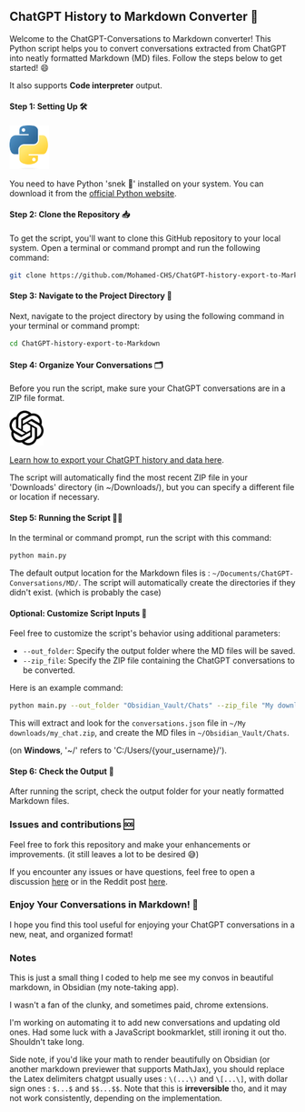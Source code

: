 ## ChatGPT History to Markdown Converter 🚀

Welcome to the ChatGPT-Conversations to Markdown converter! This Python script helps you to convert conversations extracted from ChatGPT into neatly formatted Markdown (MD) files. Follow the steps below to get started! 😄

It also supports **Code interpreter** output.

#### Step 1: Setting Up 🛠

<img src="images/python-logo.png" alt="Python Logo" width="70"/>

You need to have Python 'snek 🐍' installed on your system. You can download it from the [official Python website](https://www.python.org/).

#### Step 2: Clone the Repository 📥

To get the script, you'll want to clone this GitHub repository to your local system. Open a terminal or command prompt and run the following command:

```bash
git clone https://github.com/Mohamed-CHS/ChatGPT-history-export-to-Markdown.git
```

#### Step 3: Navigate to the Project Directory 📂

Next, navigate to the project directory by using the following command in your terminal or command prompt:

```bash
cd ChatGPT-history-export-to-Markdown
```

#### Step 4: Organize Your Conversations 🗂

Before you run the script, make sure your ChatGPT conversations are in a ZIP file format.

<img src="images/chatgpt-logo.png" alt="ChatGPT Logo" width="60"/>

[Learn how to export your ChatGPT history and data here](https://help.openai.com/en/articles/7260999-how-do-i-export-my-chatgpt-history-and-data).

The script will automatically find the most recent ZIP file in your 'Downloads' directory (in ~/Downloads/), but you can specify a different file or location if necessary.

#### Step 5: Running the Script 🏃‍♂️

In the terminal or command prompt, run the script with this command:

```bash
python main.py
```

The default output location for the Markdown files is : `~/Documents/ChatGPT-Conversations/MD/`. The script will automatically create the directories if they didn't exist. (which is probably the case)

#### Optional: Customize Script Inputs 🌟

Feel free to customize the script's behavior using additional parameters:

- `--out_folder`: Specify the output folder where the MD files will be saved.
- `--zip_file`: Specify the ZIP file containing the ChatGPT conversations to be converted.

Here is an example command:

```bash
python main.py --out_folder "Obsidian_Vault/Chats" --zip_file "My downloads/my_chat.zip"
```

This will extract and look for the `conversations.json` file in `~/My downloads/my_chat.zip`, and create the MD files in `~/Obsidian_Vault/Chats`.

(on **Windows**, '~/' refers to 'C:/Users/{your_username}/').

#### Step 6: Check the Output 🎉

After running the script, check the output folder for your neatly formatted Markdown files.

### Issues and contributions 🆘

Feel free to fork this repository and make your enhancements or improvements. (it still leaves a lot to be desired 😅)

If you encounter any issues or have questions, feel free to open a discussion [here](https://github.com/Mohamed-CHS/ChatGPT-history-export-to-Markdown/issues) or in the Reddit post [here](https://www.reddit.com/r/ChatGPT/comments/16k1ub5/i_made_a_simple_chatgpt_history_to_markdown/).

### Enjoy Your Conversations in Markdown! 🎈

I hope you find this tool useful for enjoying your ChatGPT conversations in a new, neat, and organized format!

### Notes

This is just a small thing I coded to help me see my convos in beautiful markdown, in Obsidian (my note-taking app).

I wasn't a fan of the clunky, and sometimes paid, chrome extensions.

I'm working on automating it to add new conversations and updating old ones. Had some luck with a JavaScript bookmarklet, still ironing it out tho. Shouldn't take long.

Side note, if you'd like your math to render beautifully on Obsidian (or another markdown previewer that supports MathJax), you should replace the Latex delimiters chatgpt usually uses : `\(...\)` and `\[...\]`, with dollar sign ones : `$...$` and `$$...$$`. Note that this is **irreversible** tho, and it may not work consistently, depending on the implementation.
